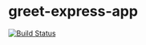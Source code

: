 # greet-express-app

[![Build Status](https://app.travis-ci.com/mdlangamandla/greet-express-app.svg?branch=main)](https://app.travis-ci.com/mdlangamandla/greet-express-app)
